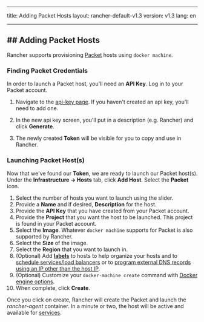 * * *

title: Adding Packet Hosts layout: rancher-default-v1.3 version: v1.3 lang: en

* * *

## ## Adding Packet Hosts

Rancher supports provisioning [Packet](https://www.packet.net/) hosts using `docker machine`.

### Finding Packet Credentials

In order to launch a Packet host, you'll need an **API Key**. Log in to your Packet account.

  1. Navigate to the [api-key page](https://app.packet.net/portal#/api-keys). If you haven't created an api key, you'll need to add one.

  2. In the new api key screen, you'll put in a description (e.g. Rancher) and click **Generate**.

  3. The newly created **Token** will be visible for you to copy and use in Rancher.

### Launching Packet Host(s)

Now that we've found our **Token**, we are ready to launch our Packet host(s). Under the **Infrastructure -> Hosts** tab, click **Add Host**. Select the **Packet** icon.

  1. Select the number of hosts you want to launch using the slider.
  2. Provide a **Name** and if desired, **Description** for the host.
  3. Provide the **API Key** that you have created from your Packet account.
  4. Provide the **Project** that you want the host to be launched. This project is found in your Packet account.
  5. Select the **Image**. Whatever `docker machine` supports for Packet is also supported by Rancher.
  6. Select the **Size** of the image.
  7. Select the **Region** that you want to launch in.
  8. (Optional) Add **[labels]({{site.baseurl}}/rancher/{{page.version}}/{{page.lang}}/hosts/#labels)** to hosts to help organize your hosts and to [schedule services/load balancers]({{site.baseurl}}/rancher/{{page.version}}/{{page.lang}}/cattle/scheduling/) or to [program external DNS records using an IP other than the host IP]({{site.baseurl}}/rancher/{{page.version}}/{{page.lang}}/cattle/external-dns-service/#using-a-specific-ip-for-external-dns).
  9. (Optional) Customize your `docker-machine create` command with [Docker engine options](https://docs.docker.com/machine/reference/create/#specifying-configuration-options-for-the-created-docker-engine).
 10. When complete, click **Create**.

Once you click on create, Rancher will create the Packet and launch the *rancher-agent* container. In a minute or two, the host will be active and available for [services]({{site.baseurl}}/rancher/{{page.version}}/{{page.lang}}/cattle/adding-services/).